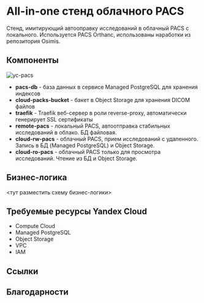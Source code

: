 # All-in-one стенд облачного PACS

Стенд, имитирующий автооправку исследований в облачный PACS с локального.
Используется PACS Orthanc, использованы наработки из репозитория Osimis.

## Компоненты

![yc-pacs](https://user-images.githubusercontent.com/22369924/219082813-3c4eba42-5839-487c-abec-5c868c63051c.png)

- **pacs-db** - база данных в сервисе Managed PostgreSQL для хранения индексов
- **cloud-packs-bucket** - бакет в Object Storage для хранения DICOM файлов
- **traefik** - Traefik веб-сервер в роли reverse-proxy, автоматически генерирует SSL сертификаты
- **remote-pacs** - локальный PACS, автоотправка стабильных исследований в облако. БД файловая.
- **cloud-rw-pacs** - облачный PACS, прием исследований с удаленного. Запись в БД (Managed PostgreSQL) и Object Storage.
- **cloud-ro-pacs** - облачный PACS только для просмотра исследований. Чтение из БД и Object Storage.

## Бизнес-логика

<тут разместить схему бизнес-логики>

## Требуемые ресурсы Yandex Cloud

- Compute Cloud
- Managed PostgreSQL
- Object Storage
- VPC
- IAM

## Ссылки




## Благодарности
